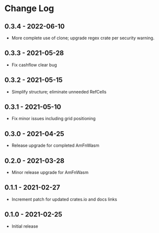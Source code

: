 # Change Log

## 0.3.4 - 2022-06-10

* More complete use of clone; upgrade regex crate per security warning.

[0.3.4]: https://github.com/ShiftLeftSoftware/amfn-engine/releases/v0.3.4

## 0.3.3 - 2021-05-28

* Fix cashflow clear bug

[0.3.3]: https://github.com/ShiftLeftSoftware/amfn-engine/releases/v0.3.3

## 0.3.2 - 2021-05-15

* Simplify structure; eliminate unneeded RefCells

[0.3.2]: https://github.com/ShiftLeftSoftware/amfn-engine/releases/v0.3.2

## 0.3.1 - 2021-05-10

* Fix minor issues including grid positioning

[0.3.1]: https://github.com/ShiftLeftSoftware/amfn-engine/releases/v0.3.1

## 0.3.0 - 2021-04-25

* Release upgrade for completed AmFnWasm

[0.3.0]: https://github.com/ShiftLeftSoftware/amfn-engine/releases/v0.3.0

## 0.2.0 - 2021-03-28

* Minor release upgrade for AmFnWasm

[0.2.0]: https://github.com/ShiftLeftSoftware/amfn-engine/releases/v0.2.0

## 0.1.1 - 2021-02-27

* Increment patch for updated crates.io and docs links

[0.1.1]: https://github.com/ShiftLeftSoftware/amfn-engine/releases/v0.1.1

## 0.1.0 - 2021-02-25

* Initial release

[0.1.0]: https://github.com/ShiftLeftSoftware/amfn-engine/releases/v0.1.0